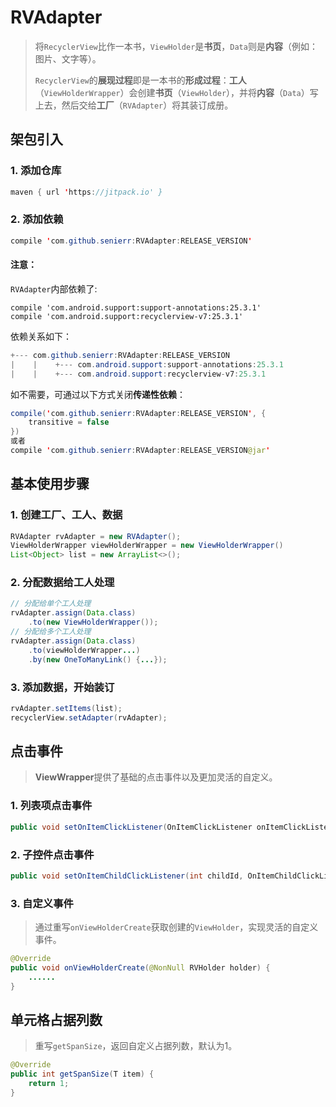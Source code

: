 # RVAdapter

> 将`RecyclerView`比作一本书，`ViewHolder`是**书页**，`Data`则是**内容**（例如：图片、文字等）。
>
> `RecyclerView`的**展现过程**即是一本书的**形成过程**：**工人**（`ViewHolderWrapper`）会创建**书页**（`ViewHolder`），并将**内容**（`Data`）写上去，然后交给**工厂**（`RVAdapter`）将其装订成册。


## 架包引入

### 1. 添加仓库
```java
maven { url 'https://jitpack.io' }
```

### 2. 添加依赖
```java
compile 'com.github.senierr:RVAdapter:RELEASE_VERSION'
```
#### 注意：

`RVAdapter`内部依赖了:
```jaba
compile 'com.android.support:support-annotations:25.3.1'
compile 'com.android.support:recyclerview-v7:25.3.1'
```
依赖关系如下：
```java
+--- com.github.senierr:RVAdapter:RELEASE_VERSION
|    |    +--- com.android.support:support-annotations:25.3.1
|    |    +--- com.android.support:recyclerview-v7:25.3.1
```
如不需要，可通过以下方式关闭**传递性依赖**：
```java
compile('com.github.senierr:RVAdapter:RELEASE_VERSION', {
    transitive = false
})
或者
compile 'com.github.senierr:RVAdapter:RELEASE_VERSION@jar'
```

## 基本使用步骤

### 1. 创建工厂、工人、数据
```java
RVAdapter rvAdapter = new RVAdapter();
ViewHolderWrapper viewHolderWrapper = new ViewHolderWrapper()
List<Object> list = new ArrayList<>();
```

### 2. 分配数据给工人处理
```java
// 分配给单个工人处理
rvAdapter.assign(Data.class)
    .to(new ViewHolderWrapper());
// 分配给多个工人处理
rvAdapter.assign(Data.class)
    .to(viewHolderWrapper...)
    .by(new OneToManyLink() {...});
```

### 3. 添加数据，开始装订
```java
rvAdapter.setItems(list);
recyclerView.setAdapter(rvAdapter);
```



## 点击事件
> **ViewWrapper**提供了基础的点击事件以及更加灵活的自定义。

### 1. 列表项点击事件
```java
public void setOnItemClickListener(OnItemClickListener onItemClickListener)
```

### 2. 子控件点击事件
```java
public void setOnItemChildClickListener(int childId, OnItemChildClickListener onItemChildClickListener)
```

### 3. 自定义事件
> 通过重写`onViewHolderCreate`获取创建的`ViewHolder`，实现灵活的自定义事件。

```java
@Override
public void onViewHolderCreate(@NonNull RVHolder holder) {
    ......
}
```

## 单元格占据列数
> 重写`getSpanSize`，返回自定义占据列数，默认为1。

```java
@Override
public int getSpanSize(T item) {
    return 1;
}
```
